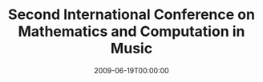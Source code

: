 ---
acronym: MCM-2009
date: '2009-06-19T00:00:00'
ext_url: http://www.mcm2009.info/
location: New Haven, Connecticut, USA.
submission_date: '2009-01-30T00:00:00'
title: Second International Conference on Mathematics and Computation in Music
---